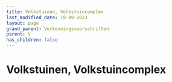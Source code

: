 ```yaml
---
title: Volkstuinen, Volkstuincomplex
last_modified_date: 19-09-2023
layout: page
grand_parent: Verkenningsvoorschriften
parent: V
has_children: false
---
```


Volkstuinen, Volkstuincomplex
=============================

